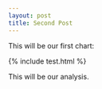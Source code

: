 ```yaml
---
layout: post
title: Second Post
---
```


This will be our first chart:

{% include test.html %}

This will be our analysis.

